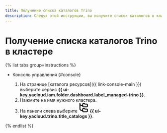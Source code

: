 ```yaml
---
title: Получение списка каталогов Trino
description: Следуя этой инструкции, вы получите список каталогов в кластере {{ mtr-name }}.
---
```


# Получение списка каталогов Trino в кластере

{% list tabs group=instructions %}

- Консоль управления {#console}

    1. На странице [каталога ресурсов]({{ link-console-main }}) выберите сервис **{{ ui-key.yacloud.iam.folder.dashboard.label_managed-trino }}**.
    1. Нажмите на имя нужного кластера.
    1. На панели слева выберите ![image](../../_assets/console-icons/folder-tree.svg) **{{ ui-key.yacloud.trino.title_catalogs }}**.

{% endlist %}